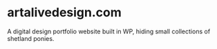 # artalivedesign.com
A digital design portfolio website built in WP, hiding small collections of shetland ponies.

